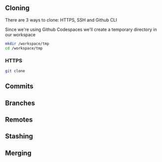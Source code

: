 ## Cloning

There are 3 ways to clone: HTTPS, SSH and Github CLI

Since we're using Github Codespaces we'll create a temporary directory in our workspace
```sh
mkdir /workspace/tmp
cd /workspace/tmp
```

### HTTPS
```sh
git clone
```

## Commits

## Branches

## Remotes

## Stashing

## Merging
